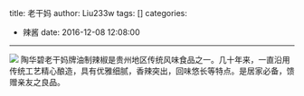 title: 老干妈
author: Liu233w
tags: []
categories:
  - 辣酱
date: 2016-12-08 12:08:00
---
<image src = "/img/24.jpg">
<!--more-->
陶华碧老干妈牌油制辣椒是贵州地区传统风味食品之一。几十年来，一直沿用传统工艺精心酿造，具有优雅细腻，香辣突出，回味悠长等特点。是居家必备，馈赠亲友之良品。
